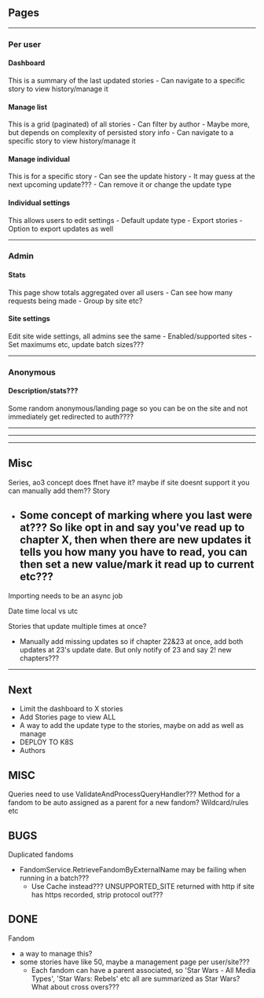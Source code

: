 ## Pages

***
### Per user
#### Dashboard
This is a summary of the last updated stories
	-	Can navigate to a specific story to view history/manage it

#### Manage list
This is a grid (paginated) of all stories
	-	Can filter by author
		-	Maybe more, but depends on complexity of persisted story info
	-	Can navigate to a specific story to view history/manage it

#### Manage individual
This is for a specific story
	-	Can see the update history
	-	It may guess at the next upcoming update???
	-	Can remove it or change the update type

#### Individual settings
This allows users to edit settings
	-	Default update type
	-	Export stories
		-	Option to export updates as well
	
***
### Admin
#### Stats
This page show totals aggregated over all users
	-	Can see how many requests being made
		-	Group by site etc?

#### Site settings
Edit site wide settings, all admins see the same
	-	Enabled/supported sites
	-	Set maximums etc, update batch sizes???

***
### Anonymous
#### Description/stats???
Some random anonymous/landing page so you can be on the site and not immediately get redirected to auth????


***
***
***

## Misc
Series, ao3 concept does ffnet have it? maybe if site doesnt support it you can manually add them??
Story
 - Some concept of marking where you last were at??? So like opt in and say you've read up to chapter X, then when there are new updates it tells you how many you have to read, you can then set a new value/mark it read up to current etc???
	- 
Importing needs to be an async job

Date time local vs utc

Stories that update multiple times at once?
 - Manually add missing updates so if chapter 22&23 at once, add  both updates at 23's update date.  But only notify of 23 and say 2! new chapters???

***
## Next
 - Limit the dashboard to X stories
 - Add Stories page to view ALL
 - A way to add the update type to the stories, maybe on add as well as manage
 - DEPLOY TO K8S
 - Authors

## MISC

Queries need to use ValidateAndProcessQueryHandler???
Method for a fandom to be auto assigned as a parent for a new fandom? Wildcard/rules etc


## BUGS

Duplicated fandoms
 - FandomService.RetrieveFandomByExternalName may be failing when running in a batch???
   - Use Cache instead???
UNSUPPORTED_SITE returned with http if site has https recorded, strip protocol out???

## DONE

Fandom
 - a way to manage this?
 - some stories have like 50, maybe a management page per user/site???
	- Each fandom can have a parent associated, so 'Star Wars - All Media Types', 'Star Wars: Rebels' etc all are summarized as Star Wars? What about cross overs???